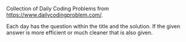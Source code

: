 Collection of Daily Coding Problems from https://www.dailycodingproblem.com/.

Each day has the question within the title and the solution. If the given answer is more efficient or much cleaner that is also given.